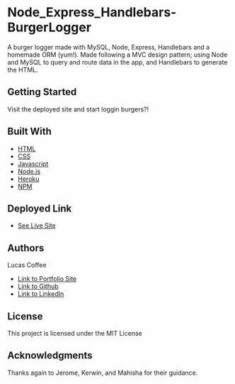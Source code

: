 # Node_Express_Handlebars-BurgerLogger

A burger logger made with MySQL, Node, Express, Handlebars and a homemade ORM (yum!). Made following a MVC design pattern; using Node and MySQL to query and route data in the app, and Handlebars to generate the HTML.

## Getting Started

Visit the deployed site and start loggin burgers?!

## Built With

* [HTML](https://developer.mozilla.org/en-US/docs/Web/HTML)
* [CSS](https://developer.mozilla.org/en-US/docs/Web/CSS)
* [Javascript](https://developer.mozilla.org/en-US/docs/Web/JavaScript)
* [Node.js](https://nodejs.org/en/)
* [Heroku](https://dashboard.heroku.com/apps)
* [NPM](https://www.npmjs.com/)


## Deployed Link

* [See Live Site](https://protected-brook-55021.herokuapp.com/)


## Authors
Lucas Coffee

- [Link to Portfolio Site](https://kalashnikoffee.github.io/responsive-bio/)
- [Link to Github](https://github.com/kalashnikoffee)
- [Link to LinkedIn](https://www.linkedin.com/in/lucas-coffee-08853719/)

## License

This project is licensed under the MIT License 

## Acknowledgments

Thanks again to Jerome, Kerwin, and Mahisha for their guidance.
